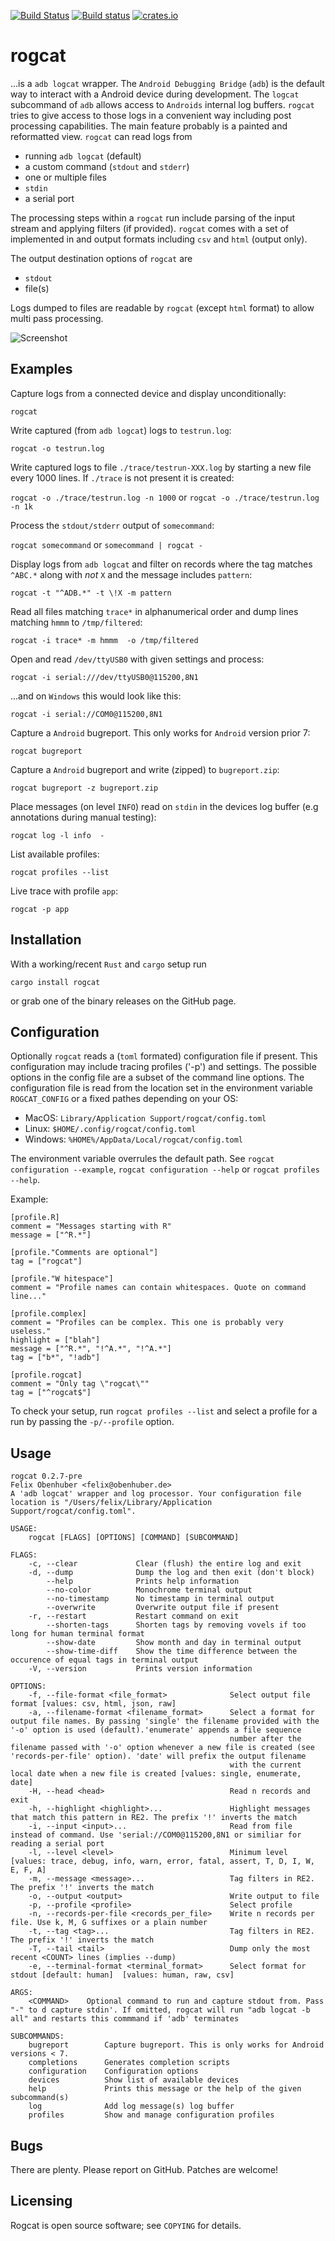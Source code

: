 [![Build Status](https://travis-ci.org/flxo/rogcat.svg)](https://travis-ci.org/flxo/rogcat)
[![Build status](https://ci.appveyor.com/api/projects/status/ng8npy7ym6l8lsy0?svg=true)](https://ci.appveyor.com/project/flxo/rogcat)
[![crates.io](https://img.shields.io/crates/v/rogcat.svg)](https://img.shields.io/crates/v/rogcat.svg)

# rogcat

...is a `adb logcat` wrapper. The `Android Debugging Bridge` (`adb`) is the default way to interact with a Android
device during development. The `logcat` subcommand of `adb` allows access to `Androids` internal log buffers. `rogcat`
tries to give access to those logs in a convenient way including post processing capabilities. The main feature probably
is a painted and reformatted view. `rogcat` can read logs from

* running `adb logcat` (default)
* a custom command (`stdout` and `stderr`)
* one or multiple files
* `stdin`
* a serial port

The processing steps within a `rogcat` run include parsing of the input stream and applying filters (if provided).
`rogcat` comes with a set of implemented in and output formats including `csv` and `html` (output only).

The output destination options of `rogcat` are

* `stdout`
* file(s)

Logs dumped to files are readable by `rogcat` (except `html` format) to allow multi pass processing.

![Screenshot](/screenshot.png)

## Examples

Capture logs from a connected device and display unconditionally:

`rogcat`

Write captured (from `adb logcat`) logs to `testrun.log`:

`rogcat -o testrun.log`

Write captured logs to file `./trace/testrun-XXX.log` by starting a new file every 1000 lines. If `./trace` is not present
it is created:

`rogcat -o ./trace/testrun.log -n 1000` or `rogcat -o ./trace/testrun.log -n 1k`

Process the `stdout/stderr` output of `somecommand`:

`rogcat somecommand` or `somecommand | rogcat -`

Display logs from `adb logcat` and filter on records where the tag matches `^ABC.*` along with *not* `X` and the message includes `pattern`:

`rogcat -t "^ADB.*" -t \!X -m pattern`

Read all files matching `trace*` in alphanumerical order and dump lines matching `hmmm` to `/tmp/filtered`:

`rogcat -i trace* -m hmmm  -o /tmp/filtered`

Open and read `/dev/ttyUSB0` with given settings and process:

`rogcat -i serial:///dev/ttyUSB0@115200,8N1`

...and on `Windows` this would look like this:

`rogcat -i serial://COM0@115200,8N1`

Capture a `Android` bugreport. This only works for `Android` version prior 7:

`rogcat bugreport`

Capture a `Android` bugreport and write (zipped) to `bugreport.zip`:

`rogcat bugreport -z bugreport.zip`

Place messages (on level `INFO`) read on `stdin` in the devices log buffer (e.g annotations during manual testing):

`rogcat log -l info  -`

List available profiles:

`rogcat profiles --list`

Live trace with profile `app`:

`rogcat -p app`

## Installation

With a working/recent `Rust` and `cargo` setup run

```
cargo install rogcat
```

or grab one of the binary releases on the GitHub page.

## Configuration

Optionally `rogcat` reads a (`toml` formated) configuration file if present. This configuration may include tracing profiles
('-p') and settings. The possible options in the config file are a subset of the command line options. The configuration
file is read from the location set in the environment variable `ROGCAT_CONFIG` or a fixed pathes depending on your OS:

* MacOS: `Library/Application Support/rogcat/config.toml`
* Linux: `$HOME/.config/rogcat/config.toml`
* Windows: `%HOME%/AppData/Local/rogcat/config.toml`

The environment variable overrules the default path. See `rogcat configuration --example`, `rogcat configuration --help` or `rogcat profiles --help`.

Example:

```
[profile.R]
comment = "Messages starting with R"
message = ["^R.*"]

[profile."Comments are optional"]
tag = ["rogcat"]

[profile."W hitespace"]
comment = "Profile names can contain whitespaces. Quote on command line..."

[profile.complex]
comment = "Profiles can be complex. This one is probably very useless."
highlight = ["blah"]
message = ["^R.*", "!^A.*", "!^A.*"]
tag = ["b*", "!adb"]

[profile.rogcat]
comment = "Only tag \"rogcat\""
tag = ["^rogcat$"]
```

To check your setup, run `rogcat profiles --list` and select a profile for a run by passing the `-p/--profile` option.

## Usage

```
rogcat 0.2.7-pre
Felix Obenhuber <felix@obenhuber.de>
A 'adb logcat' wrapper and log processor. Your configuration file location is "/Users/felix/Library/Application Support/rogcat/config.toml".

USAGE:
    rogcat [FLAGS] [OPTIONS] [COMMAND] [SUBCOMMAND]

FLAGS:
    -c, --clear             Clear (flush) the entire log and exit
    -d, --dump              Dump the log and then exit (don't block)
        --help              Prints help information
        --no-color          Monochrome terminal output
        --no-timestamp      No timestamp in terminal output
        --overwrite         Overwrite output file if present
    -r, --restart           Restart command on exit
        --shorten-tags      Shorten tags by removing vovels if too long for human terminal format
        --show-date         Show month and day in terminal output
        --show-time-diff    Show the time difference between the occurence of equal tags in terminal output
    -V, --version           Prints version information

OPTIONS:
    -f, --file-format <file_format>              Select output file format [values: csv, html, json, raw]
    -a, --filename-format <filename_format>      Select a format for output file names. By passing 'single' the filename provided with the '-o' option is used (default).'enumerate' appends a file sequence
                                                 number after the filename passed with '-o' option whenever a new file is created (see 'records-per-file' option). 'date' will prefix the output filename
                                                 with the current local date when a new file is created [values: single, enumerate, date]
    -H, --head <head>                            Read n records and exit
    -h, --highlight <highlight>...               Highlight messages that match this pattern in RE2. The prefix '!' inverts the match
    -i, --input <input>...                       Read from file instead of command. Use 'serial://COM0@115200,8N1 or similiar for reading a serial port
    -l, --level <level>                          Minimum level [values: trace, debug, info, warn, error, fatal, assert, T, D, I, W, E, F, A]
    -m, --message <message>...                   Tag filters in RE2. The prefix '!' inverts the match
    -o, --output <output>                        Write output to file
    -p, --profile <profile>                      Select profile
    -n, --records-per-file <records_per_file>    Write n records per file. Use k, M, G suffixes or a plain number
    -t, --tag <tag>...                           Tag filters in RE2. The prefix '!' inverts the match
    -T, --tail <tail>                            Dump only the most recent <COUNT> lines (implies --dump)
    -e, --terminal-format <terminal_format>      Select format for stdout [default: human]  [values: human, raw, csv]

ARGS:
    <COMMAND>    Optional command to run and capture stdout from. Pass "-" to d capture stdin'. If omitted, rogcat will run "adb logcat -b all" and restarts this commmand if 'adb' terminates

SUBCOMMANDS:
    bugreport        Capture bugreport. This is only works for Android versions < 7.
    completions      Generates completion scripts
    configuration    Configuration options
    devices          Show list of available devices
    help             Prints this message or the help of the given subcommand(s)
    log              Add log message(s) log buffer
    profiles         Show and manage configuration profiles
```

## Bugs

There are plenty. Please report on GitHub. Patches are welcome!

## Licensing

Rogcat is open source software; see ``COPYING`` for details.
